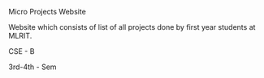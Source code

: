 Micro Projects Website

Website which consists of list of all projects done by first year students at MLRIT.

CSE - B

3rd-4th - Sem
